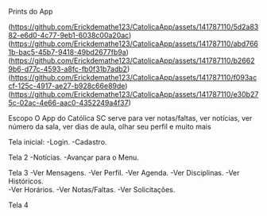 Prints do App

(https://github.com/Erickdemathe123/CatolicaApp/assets/141787110/5d2a8382-e6d0-4c77-9eb1-6038c00a20ac)
(https://github.com/Erickdemathe123/CatolicaApp/assets/141787110/abd7661b-bac5-45b7-9418-49bd2677fb9a)
(https://github.com/Erickdemathe123/CatolicaApp/assets/141787110/b26629b6-d77c-4593-a8fc-fb0f31b7adb2)
(https://github.com/Erickdemathe123/CatolicaApp/assets/141787110/f093accf-125c-4917-ae27-b928c66e89de)
(https://github.com/Erickdemathe123/CatolicaApp/assets/141787110/e30b275c-02ac-4e66-aac0-4352249a4f37)

Escopo
O App do Católica SC serve para ver notas/faltas, ver notícias, ver número da sala, ver dias de aula, olhar seu perfil e muito mais

Tela inicial:
-Login.
-Cadastro.

Tela 2
-Notícias.
-Avançar para o Menu.

Tela 3
-Ver Mensagens.
-Ver Perfil.
-Ver Agenda.
-Ver Disciplinas.
-Ver Históricos.	
-Ver Horários.
-Ver Notas/Faltas.
-Ver Solicitações.

Tela 4







